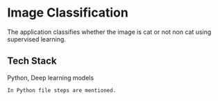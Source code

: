 # Image Classification

The application classifies whether the image is cat or not non cat using supervised learning.


## Tech Stack

Python, Deep learning models

```
In Python file steps are mentioned.

```
